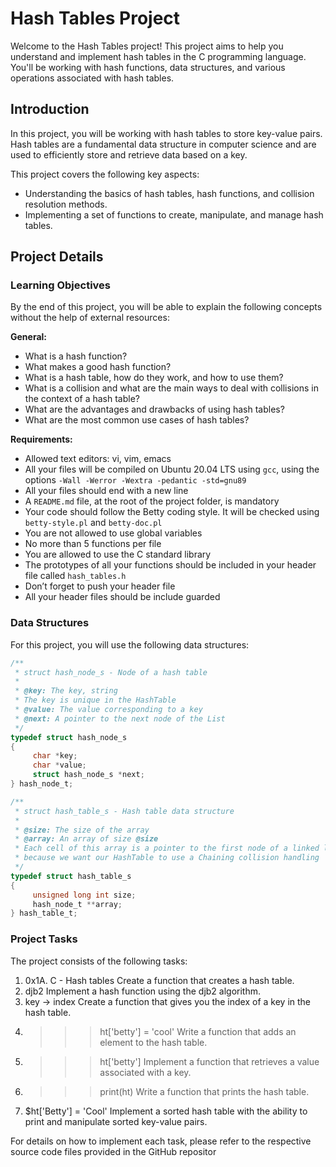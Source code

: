 # Hash Tables Project

Welcome to the Hash Tables project! This project aims to help you understand and implement hash tables in the C programming language. You'll be working with hash functions, data structures, and various operations associated with hash tables.

## Introduction

In this project, you will be working with hash tables to store key-value pairs. Hash tables are a fundamental data structure in computer science and are used to efficiently store and retrieve data based on a key.

This project covers the following key aspects:
- Understanding the basics of hash tables, hash functions, and collision resolution methods.
- Implementing a set of functions to create, manipulate, and manage hash tables.

## Project Details

### Learning Objectives

By the end of this project, you will be able to explain the following concepts without the help of external resources:

**General:**
- What is a hash function?
- What makes a good hash function?
- What is a hash table, how do they work, and how to use them?
- What is a collision and what are the main ways to deal with collisions in the context of a hash table?
- What are the advantages and drawbacks of using hash tables?
- What are the most common use cases of hash tables?

**Requirements:**
- Allowed text editors: vi, vim, emacs
- All your files will be compiled on Ubuntu 20.04 LTS using `gcc`, using the options `-Wall -Werror -Wextra -pedantic -std=gnu89`
- All your files should end with a new line
- A `README.md` file, at the root of the project folder, is mandatory
- Your code should follow the Betty coding style. It will be checked using `betty-style.pl` and `betty-doc.pl`
- You are not allowed to use global variables
- No more than 5 functions per file
- You are allowed to use the C standard library
- The prototypes of all your functions should be included in your header file called `hash_tables.h`
- Don’t forget to push your header file
- All your header files should be include guarded

### Data Structures

For this project, you will use the following data structures:

```c
/**
 * struct hash_node_s - Node of a hash table
 *
 * @key: The key, string
 * The key is unique in the HashTable
 * @value: The value corresponding to a key
 * @next: A pointer to the next node of the List
 */
typedef struct hash_node_s
{
     char *key;
     char *value;
     struct hash_node_s *next;
} hash_node_t;

/**
 * struct hash_table_s - Hash table data structure
 *
 * @size: The size of the array
 * @array: An array of size @size
 * Each cell of this array is a pointer to the first node of a linked list,
 * because we want our HashTable to use a Chaining collision handling
 */
typedef struct hash_table_s
{
     unsigned long int size;
     hash_node_t **array;
} hash_table_t;
```

### Project Tasks
The project consists of the following tasks:

1. 0x1A. C - Hash tables
Create a function that creates a hash table.
2. djb2
Implement a hash function using the djb2 algorithm.
3. key -> index
Create a function that gives you the index of a key in the hash table.
4. >>> ht['betty'] = 'cool'
Write a function that adds an element to the hash table.
5. >>> ht['betty']
Implement a function that retrieves a value associated with a key.
6. >>> print(ht)
Write a function that prints the hash table.
7. $ht['Betty'] = 'Cool'
Implement a sorted hash table with the ability to print and manipulate sorted key-value pairs.

For details on how to implement each task, please refer to the respective source code files provided in the GitHub repositor

